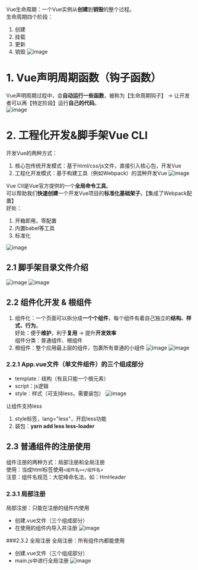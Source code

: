 Vue生命周期：一个Vue实例从**创建**到**销毁**的整个过程。  
生命周期四个阶段：  
1. 创建
2. 挂载
3. 更新
4. 销毁
![image](https://github.com/Happy-jianghui/Frontend-Learning/assets/98568967/693ed304-d3d3-4c74-907b-f156fab58508)


# 1. Vue声明周期函数（钩子函数）
Vue声明周期过程中，会**自动运行一些函数**，被称为【生命周期钩子】 -> 让开发者可以再【特定阶段】运行**自己的代码**。  
![image](https://github.com/Happy-jianghui/Frontend-Learning/assets/98568967/407a37b7-7b2a-4bb0-a91b-41dda5509c29)



# 2. 工程化开发&脚手架Vue CLI
开发Vue的两种方式：  
1. 核心包传统开发模式：基于html/css/js文件，直接引入核心包，开发Vue
2. 工程化开发模式：基于构建工具（例如Webpack）的混种开发Vue
![image](https://github.com/Happy-jianghui/Frontend-Learning/assets/98568967/5bf765bb-e619-4581-b8ec-96afa463cd7c)

Vue ClI是Vue官方提供的一个**全局命令工具**。  
可以帮助我们**快速创建**一个开发Vue项目的**标准化基础架子**。【集成了Webpack配置】  
好处：  
1. 开箱即用，零配置
2. 内置babel等工具
3. 标准化

![image](https://github.com/Happy-jianghui/Frontend-Learning/assets/98568967/77d67993-9f45-4958-a493-f1d54ccb870d)

## 2.1 脚手架目录文件介绍
![image](https://github.com/Happy-jianghui/Frontend-Learning/assets/98568967/b3500e41-6cf0-4ca5-8ac4-04a556f31b33)
![image](https://github.com/Happy-jianghui/Frontend-Learning/assets/98568967/a944ba68-0e15-4ee8-84e7-a4b943c6e069)


## 2.2 组件化开发 & 根组件
1. 组件化：一个页面可以拆分成**一个个组件**，每个组件有着自己独立的**结构、样式、行为**。  
好处：便于**维护**，利于**复用** -> 提升**开发效率**  
组件分类：普通组件、根组件
2. 根组件：整个应用最上层的组件，包裹所有普通的小组件
![image](https://github.com/Happy-jianghui/Frontend-Learning/assets/98568967/676b0585-7545-4482-8bc5-c0ac591a9cb6)
![image](https://github.com/Happy-jianghui/Frontend-Learning/assets/98568967/4dc3ed06-e4ff-4507-befc-16763510261d)


### 2.2.1 App.vue文件（单文件组件）的三个组成部分
- template：结构（有且只能一个根元素）
- script：js逻辑
- style：样式（可支持less，需要装包）
![image](https://github.com/Happy-jianghui/Frontend-Learning/assets/98568967/4d00b03b-4d89-469d-8c4f-c6826d98249e)

让组件支持less
 1. style标签，lang="less"，开启less功能
 2. 装包：**yarn add less less-loader**


## 2.3 普通组件的注册使用
组件注册的两种方式：局部注册和全局注册  
使用：当成html标签使用`<组件名></组件名>`  
注意：组件名规范：大驼峰命名法，如：HmHeader

### 2.3.1 局部注册  
局部注册：只能在注册的组件内使用
- 创建.vue文件（三个组成部分）
- 在使用的组件内导入并注册
![image](https://github.com/Happy-jianghui/Frontend-Learning/assets/98568967/94420915-f0b8-4cbc-b6af-727e430cf882)

###2.3.2 全局注册
全局注册：所有组件内都能使用
- 创建.vue文件（三个组成部分）
- main.js中进行全局注册
![image](https://github.com/Happy-jianghui/Frontend-Learning/assets/98568967/a731631c-8eb8-47e3-b4c3-56adf0054089)










